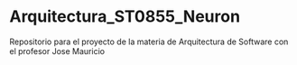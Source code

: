 # Arquitectura_ST0855_Neuron
Repositorio para el proyecto de la materia de Arquitectura de Software con el profesor Jose Mauricio
